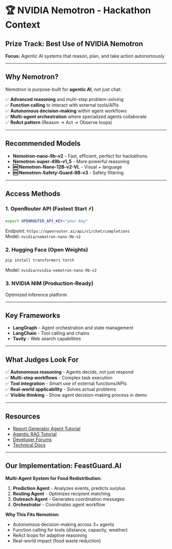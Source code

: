 # 🏆 NVIDIA Nemotron - Hackathon Context

## Prize Track: Best Use of NVIDIA Nemotron

**Focus:** Agentic AI systems that reason, plan, and take action autonomously

---

## Why Nemotron?

Nemotron is purpose-built for **agentic AI**, not just chat:

✅ **Advanced reasoning** and multi-step problem-solving  
✅ **Function calling** to interact with external tools/APIs  
✅ **Autonomous decision-making** within agent workflows  
✅ **Multi-agent orchestration** where specialized agents collaborate  
✅ **ReAct pattern** (Reason → Act → Observe loops)

---

## Recommended Models

- **Nemotron-nano-9b-v2** - Fast, efficient, perfect for hackathons
- **Nemotron-super-49b-v1_5** - More powerful reasoning
- **🆕 Nemotron-Nano-12B-v2-VL** - Visual + language
- **🆕 Nemotron-Safety-Guard-8B-v3** - Safety filtering

---

## Access Methods

### 1. OpenRouter API (Fastest Start ⚡)
```bash
export OPENROUTER_API_KEY="your-key"
```
Endpoint: `https://openrouter.ai/api/v1/chat/completions`  
Model: `nvidia/nemotron-nano-9b-v2`

### 2. Hugging Face (Open Weights)
```bash
pip install transformers torch
```
Model: `nvidia/nvidia-nemotron-nano-9b-v2`

### 3. NVIDIA NIM (Production-Ready)
Optimized inference platform

---

## Key Frameworks

- **LangGraph** - Agent orchestration and state management
- **LangChain** - Tool calling and chains
- **Tavily** - Web search capabilities

---

## What Judges Look For

✅ **Autonomous reasoning** - Agents decide, not just respond  
✅ **Multi-step workflows** - Complex task execution  
✅ **Tool integration** - Smart use of external functions/APIs  
✅ **Real-world applicability** - Solves actual problems  
✅ **Visible thinking** - Show agent decision-making process in demo

---

## Resources

- [Report Generator Agent Tutorial](https://github.com/NVIDIA/GenerativeAIExamples)
- [Agentic RAG Tutorial](https://github.com/NVIDIA/GenerativeAIExamples)
- [Developer Forums](https://discord.gg/nvidia)
- [Technical Docs](https://developer.nvidia.com/nemotron)

---

## Our Implementation: FeastGuard.AI

**Multi-Agent System for Food Redistribution:**

1. **Prediction Agent** - Analyzes events, predicts surplus
2. **Routing Agent** - Optimizes recipient matching
3. **Outreach Agent** - Generates coordination messages
4. **Orchestrator** - Coordinates agent workflow

**Why This Fits Nemotron:**
- Autonomous decision-making across 3+ agents
- Function calling for tools (distance, capacity, weather)
- ReAct loops for adaptive reasoning
- Real-world impact (food waste reduction)

